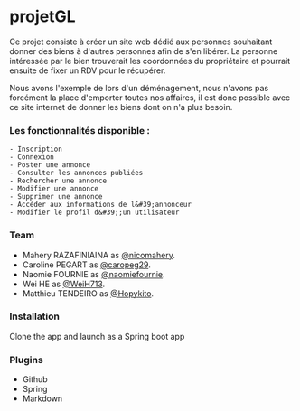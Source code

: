 # projetGL


Ce projet consiste à créer un site web dédié aux personnes souhaitant donner des biens à d&#39;autres personnes afin de s&#39;en libérer. La personne intéressée par le bien trouverait les  coordonnées du propriétaire et pourrait ensuite de fixer un RDV pour le récupérer.

Nous avons l&#39;exemple de lors d&#39;un déménagement, nous n&#39;avons pas forcément la place d&#39;emporter toutes nos affaires, il est donc possible avec ce site internet de donner les biens dont on n&#39;a plus besoin.


### Les fonctionnalités disponible :
    - Inscription
    - Connexion
    - Poster une annonce
    - Consulter les annonces publiées
    - Rechercher une annonce
    - Modifier une annonce
    - Supprimer une annonce
    - Accéder aux informations de l&#39;annonceur
    - Modifier le profil d&#39;;un utilisateur



### Team
  - Mahery RAZAFINIAINA as [@nicomahery](https://github.com/nicomahery).
  - Caroline PEGART as [@caropeg29](https://github.com/caropeg29).
  - Naomie FOURNIE as [@naomiefournie](https://github.com/naomiefournie).
  - Wei HE as [@WeiH713](https://github.com/WeiH713).
  - Matthieu TENDEIRO as [@Hopykito](https://github.com/Hopykito).


### Installation

Clone the app and launch as a Spring boot app

### Plugins

* Github
* Spring
* Markdown

